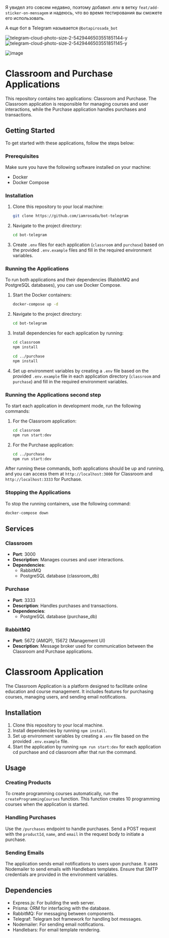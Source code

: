 Я увидел это совсем недавно, поэтому добавил .env в ветку `feat/add-sticker-on-mensagem` и надеюсь, что во время тестирования вы сможете его использовать.

А еще бот в Telegram называется
`@botapirosada_bot`

![telegram-cloud-photo-size-2-5429446503551851144-y](https://github.com/iamrosada/bot-telegram/assets/59142372/9787d17f-a1dc-467d-869b-e7a5c3918e23)
![telegram-cloud-photo-size-2-5429446503551851145-y](https://github.com/iamrosada/bot-telegram/assets/59142372/3fbd6760-9015-4539-83a6-65bbb6d148be)

![image](https://github.com/iamrosada/bot-telegram/assets/59142372/835f19e8-4117-4645-896e-326d081ce99f)



# Classroom and Purchase Applications

This repository contains two applications: Classroom and Purchase. The Classroom application is responsible for managing courses and user interactions, while the Purchase application handles purchases and transactions.

## Getting Started

To get started with these applications, follow the steps below:

### Prerequisites

Make sure you have the following software installed on your machine:

- Docker
- Docker Compose

### Installation

1. Clone this repository to your local machine:

   ```bash
   git clone https://github.com/iamrosada/bot-telegram
   ```

2. Navigate to the project directory:

   ```bash
   cd bot-telegram
   ```

3. Create `.env` files for each application (`classroom` and `purchase`) based on the provided `.env.example` files and fill in the required environment variables.

### Running the Applications

To run both applications and their dependencies (RabbitMQ and PostgreSQL databases), you can use Docker Compose.

1. Start the Docker containers:

   ```bash
   docker-compose up -d
   ```

2. Navigate to the project directory:

   ```bash
   cd bot-telegram
   ```

3. Install dependencies for each application by running:

   ```bash
   cd classroom
   npm install
   ```

   ```bash
   cd ../purchase
   npm install
   ```

4. Set up environment variables by creating a `.env` file based on the provided `.env.example` file in each application directory (`classroom` and `purchase`) and fill in the required environment variables.

### Running the Applications second step

To start each application in development mode, run the following commands:

1. For the Classroom application:

   ```bash
   cd classroom
   npm run start:dev
   ```

2. For the Purchase application:

   ```bash
   cd ../purchase
   npm run start:dev
   ```

After running these commands, both applications should be up and running, and you can access them at `http://localhost:3000` for Classroom and `http://localhost:3333` for Purchase.

### Stopping the Applications

To stop the running containers, use the following command:

```bash
docker-compose down
```

## Services

### Classroom

- **Port**: 3000
- **Description**: Manages courses and user interactions.
- **Dependencies**:
  - RabbitMQ
  - PostgreSQL database (classroom_db)

### Purchase

- **Port**: 3333
- **Description**: Handles purchases and transactions.
- **Dependencies**:
  - PostgreSQL database (purchase_db)

### RabbitMQ

- **Port**: 5672 (AMQP), 15672 (Management UI)
- **Description**: Message broker used for communication between the Classroom and Purchase applications.



# Classroom Application

The Classroom Application is a platform designed to facilitate online education and course management. It includes features for purchasing courses, managing users, and sending email notifications.

## Installation

1. Clone this repository to your local machine.
2. Install dependencies by running `npm install`.
3. Set up environment variables by creating a `.env` file based on the provided `.env.example` file.
4. Start the application by running `npm run start:dev` for each application cd purchase and cd classroom after that run the command.

## Usage

### Creating Products

To create programming courses automatically, run the `createProgrammingCourses` function. This function creates 10 programming courses when the application is started.

### Handling Purchases

Use the `/purchases` endpoint to handle purchases. Send a POST request with the `productId`, `name`, and `email` in the request body to initiate a purchase.

### Sending Emails

The application sends email notifications to users upon purchase. It uses Nodemailer to send emails with Handlebars templates. Ensure that SMTP credentials are provided in the environment variables.

## Dependencies

- Express.js: For building the web server.
- Prisma: ORM for interfacing with the database.
- RabbitMQ: For messaging between components.
- Telegraf: Telegram bot framework for handling bot messages.
- Nodemailer: For sending email notifications.
- Handlebars: For email template rendering.







